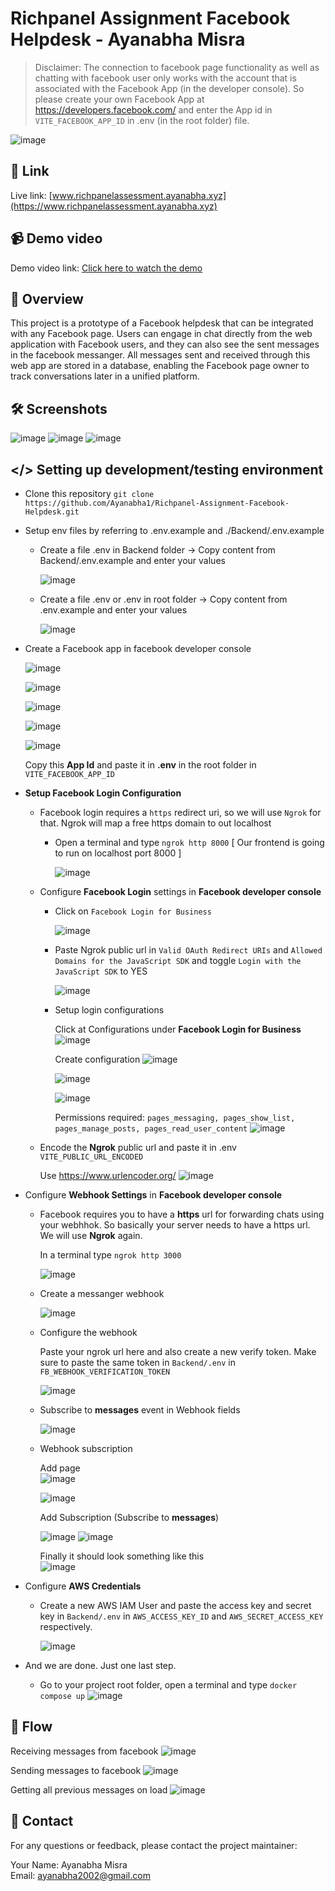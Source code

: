 # Richpanel Assignment Facebook Helpdesk - Ayanabha Misra

> Disclaimer: The connection to facebook page functionality as well as chatting with facebook user only works with the account that is associated with the Facebook App (in the developer console). So please create your own Facebook App at https://developers.facebook.com/ and enter the App id in `VITE_FACEBOOK_APP_ID` in .env (in the root folder) file.

![image](https://github.com/Ayanabha1/Richpanel-Assignment-Facebook-Helpdesk/assets/63809278/a0a57f82-6d8e-4662-999b-ea4919f7a2cd)

## 🔗 Link

Live link: [www.richpanelassessment.ayanabha.xyz](https://www.richpanelassessment.ayanabha.xyz)

## 📹 Demo video

Demo video link: [Click here to watch the demo](https://drive.google.com/file/d/1ixcFvFHSHsq8-tvjZFUlNShPiuhHi8vw/view?usp=drive_link)

## 📖 Overview

This project is a prototype of a Facebook helpdesk that can be integrated with any Facebook page. Users can engage in chat directly from the web application with Facebook users, and they can also see the sent messages in the facebook messanger. All messages sent and received through this web app are stored in a database, enabling the Facebook page owner to track conversations later in a unified platform.

## 🛠 Screenshots

![image](https://github.com/Ayanabha1/Richpanel-Assignment-Facebook-Helpdesk/assets/63809278/316b4160-2d99-4020-8718-5990199271c2)
![image](https://github.com/Ayanabha1/Richpanel-Assignment-Facebook-Helpdesk/assets/63809278/9e720b76-84b5-4d13-9541-481d41ec1d94)
![image](https://github.com/Ayanabha1/Richpanel-Assignment-Facebook-Helpdesk/assets/63809278/b1c4123c-e213-43ed-859a-ce96f4038d49)

## </> Setting up development/testing environment

- Clone this repository `git clone https://github.com/Ayanabha1/Richpanel-Assignment-Facebook-Helpdesk.git`
- Setup env files by referring to .env.example and ./Backend/.env.example

  - Create a file .env in Backend folder -> Copy content from Backend/.env.example and enter your values

    ![image](https://github.com/Ayanabha1/Richpanel-Assignment-Facebook-Helpdesk/assets/63809278/3ffb8cde-660c-41c9-9e3e-366d5e918238)

  - Create a file .env or .env in root folder -> Copy content from .env.example and enter your values

    ![image](https://github.com/Ayanabha1/Richpanel-Assignment-Facebook-Helpdesk/assets/63809278/602d74e7-5446-4c60-b732-97a62ed1ac5f)

- Create a Facebook app in facebook developer console

  ![image](https://github.com/Ayanabha1/Richpanel-Assignment-Facebook-Helpdesk/assets/63809278/a7217b67-6fb8-41f8-af85-b3cfda391949)

  ![image](https://github.com/Ayanabha1/Richpanel-Assignment-Facebook-Helpdesk/assets/63809278/499a478c-b0a0-4f93-b99a-c68170e805ff)

  ![image](https://github.com/Ayanabha1/Richpanel-Assignment-Facebook-Helpdesk/assets/63809278/123e1ec3-9ae9-4b56-898b-141f467be800)

  ![image](https://github.com/Ayanabha1/Richpanel-Assignment-Facebook-Helpdesk/assets/63809278/e049af96-10f1-43dc-a09f-3c1eba07f0b4)

  ![image](https://github.com/Ayanabha1/Richpanel-Assignment-Facebook-Helpdesk/assets/63809278/a89237a5-f841-4da5-b5e6-85f9a3e5f728)

  Copy this **App Id** and paste it in **.env** in the root folder in `VITE_FACEBOOK_APP_ID`

- **Setup Facebook Login Configuration**

  - Facebook login requires a `https` redirect uri, so we will use `Ngrok` for that. Ngrok will map a free https domain to out localhost

    - Open a terminal and type `ngrok http 8000` [ Our frontend is going to run on localhost port 8000 ]

      ![image](https://github.com/Ayanabha1/Richpanel-Assignment-Facebook-Helpdesk/assets/63809278/14196c2b-1946-479f-b7c8-981427fcd2b4)

  - Configure **Facebook Login** settings in **Facebook developer console**

    - Click on `Facebook Login for Business`

      ![image](https://github.com/Ayanabha1/Richpanel-Assignment-Facebook-Helpdesk/assets/63809278/0f07c818-55d3-4d9a-8393-eefa2a2b1067)

    - Paste Ngrok public url in `Valid OAuth Redirect URIs` and `Allowed Domains for the JavaScript SDK` and toggle `Login with the JavaScript SDK` to YES

      ![image](https://github.com/Ayanabha1/Richpanel-Assignment-Facebook-Helpdesk/assets/63809278/a543c098-d750-4b4d-afd3-2c9406845ab3)

    - Setup login configurations

      Click at Configurations under **Facebook Login for Business**
      ![image](https://github.com/Ayanabha1/Richpanel-Assignment-Facebook-Helpdesk/assets/63809278/678acf2a-fd45-47a5-a581-4009e3d2767d)

      Create configuration
      ![image](https://github.com/Ayanabha1/Richpanel-Assignment-Facebook-Helpdesk/assets/63809278/961998c0-3367-443d-b14d-7ab8c76d4d05)

      ![image](https://github.com/Ayanabha1/Richpanel-Assignment-Facebook-Helpdesk/assets/63809278/d5cf6064-dad4-495c-87c0-b011d6876076)

      ![image](https://github.com/Ayanabha1/Richpanel-Assignment-Facebook-Helpdesk/assets/63809278/2a82c206-a787-479f-81ef-acbce4798930)

      Permissions required: `pages_messaging, pages_show_list, pages_manage_posts, pages_read_user_content`
      ![image](https://github.com/Ayanabha1/Richpanel-Assignment-Facebook-Helpdesk/assets/63809278/b238777a-a195-4d4a-b3f7-d8ff9e4c493e)

  - Encode the **Ngrok** public url and paste it in .env `VITE_PUBLIC_URL_ENCODED`

    Use https://www.urlencoder.org/
    ![image](https://github.com/Ayanabha1/Richpanel-Assignment-Facebook-Helpdesk/assets/63809278/be417e9d-4aa5-4cb7-af67-2012e13701e6)

- Configure **Webhook Settings** in **Facebook developer console**

  - Facebook requires you to have a **https** url for forwarding chats using your webhhok. So basically your server needs to have a https url. We will use **Ngrok** again.

    In a terminal type `ngrok http 3000`

    ![image](https://github.com/Ayanabha1/Richpanel-Assignment-Facebook-Helpdesk/assets/63809278/5128bd76-58f5-4092-ba5f-afa41e51a551)

  - Create a messanger webhook

    ![image](https://github.com/Ayanabha1/Richpanel-Assignment-Facebook-Helpdesk/assets/63809278/45f2b92b-770d-4249-bd65-8917802539d2)

  - Configure the webhook

    Paste your ngrok url here and also create a new verify token. Make sure to paste the same token in `Backend/.env` in `FB_WEBHOOK_VERIFICATION_TOKEN`

    ![image](https://github.com/Ayanabha1/Richpanel-Assignment-Facebook-Helpdesk/assets/63809278/fff74a25-6a07-43c4-9e3b-77d645c566bf)

  - Subscribe to **messages** event in Webhook fields

    ![image](https://github.com/Ayanabha1/Richpanel-Assignment-Facebook-Helpdesk/assets/63809278/ca726a82-5256-40f2-981a-b69c7fe17fac)

  - Webhook subscription

    Add page  
    ![image](https://github.com/Ayanabha1/Richpanel-Assignment-Facebook-Helpdesk/assets/63809278/9c5e55ff-1de4-42af-840d-a430c8d309c6)

    ![image](https://github.com/Ayanabha1/Richpanel-Assignment-Facebook-Helpdesk/assets/63809278/4b14aa11-3188-4453-bcb0-0abc4ccb5c65)

    Add Subscription (Subscribe to **messages**)

    ![image](https://github.com/Ayanabha1/Richpanel-Assignment-Facebook-Helpdesk/assets/63809278/931e7a56-da72-4d23-8492-d58529f183a1)
    ![image](https://github.com/Ayanabha1/Richpanel-Assignment-Facebook-Helpdesk/assets/63809278/c52c2fa2-466c-4cc1-ab7b-bdeb51ec2f44)

    Finally it should look something like this  
    ![image](https://github.com/Ayanabha1/Richpanel-Assignment-Facebook-Helpdesk/assets/63809278/30f68ebe-1d3e-41b1-b92a-77f269f995ad)

- Configure **AWS Credentials**

  - Create a new AWS IAM User and paste the access key and secret key in `Backend/.env` in `AWS_ACCESS_KEY_ID` and `AWS_SECRET_ACCESS_KEY` respectively.

    ![image](https://github.com/Ayanabha1/Richpanel-Assignment-Facebook-Helpdesk/assets/63809278/bde99756-95a4-41e8-8a77-66361ee006ab)

- And we are done. Just one last step.
  - Go to your project root folder, open a terminal and type `docker compose up`
    ![image](https://github.com/Ayanabha1/Richpanel-Assignment-Facebook-Helpdesk/assets/63809278/34bb9d63-ed46-41e5-a58d-1668083f799d)

## 📃 Flow

Receiving messages from facebook
![image](https://github.com/Ayanabha1/Richpanel-Assignment-Facebook-Helpdesk/assets/63809278/7ee0d988-d885-44f7-a038-972a2d962577)

Sending messages to facebook
![image](https://github.com/Ayanabha1/Richpanel-Assignment-Facebook-Helpdesk/assets/63809278/096566ed-c181-4d67-8cf3-70024ca29739)

Getting all previous messages on load
![image](https://github.com/Ayanabha1/Richpanel-Assignment-Facebook-Helpdesk/assets/63809278/309f4ad0-9436-4927-bcd7-88705249fcb0)

## 📧 Contact

For any questions or feedback, please contact the project maintainer:

Your Name: Ayanabha Misra  
Email: ayanabha2002@gmail.com

